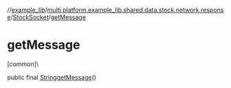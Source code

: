 //[example_lib](../../../index.md)/[multi.platform.example_lib.shared.data.stock.network.response](../index.md)/[StockSocket](index.md)/[getMessage](get-message.md)

# getMessage

[common]\

public final [String](https://developer.android.com/reference/kotlin/java/lang/String.html)[getMessage](get-message.md)()
